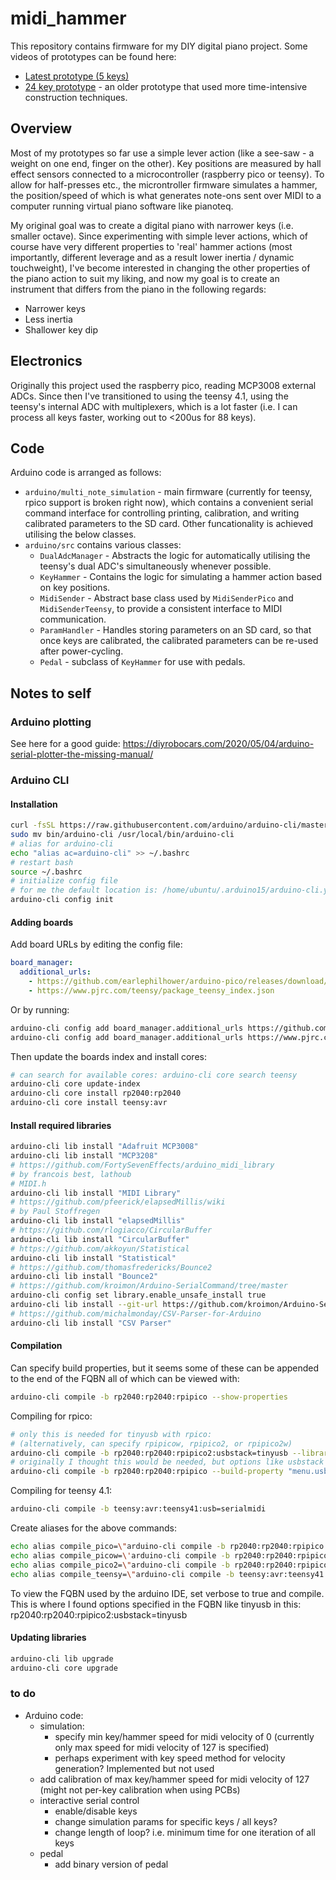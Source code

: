 # midi_hammer
This repository contains firmware for my DIY digital piano project. Some videos of prototypes can be found here:  
- [Latest prototype (5 keys)](https://youtu.be/U8PAwi5l6Sw)
- [24 key prototype](https://youtu.be/tgWXtYCHDI4) - an older prototype that used more time-intensive construction techniques.

## Overview
Most of my prototypes so far use a simple lever action (like a see-saw - a weight on one end, finger on the other). Key positions are measured by hall effect sensors connected to a microcontroller (raspberry pico or teensy). To allow for half-presses etc., the microntroller firmware simulates a hammer, the position/speed of which is what generates note-ons sent over MIDI to a computer running virtual piano software like pianoteq.  

My original goal was to create a digital piano with narrower keys (i.e. smaller octave). Since experimenting with simple lever actions, which of course have very different properties to 'real' hammer actions (most importantly, different leverage and as a result lower inertia / dynamic touchweight), I've become interested in changing the other properties of the piano action to suit my liking, and now my goal is to create an instrument that differs from the piano in the following regards:  
- Narrower keys
- Less inertia
- Shallower key dip  

## Electronics
Originally this project used the raspberry pico, reading MCP3008 external ADCs. Since then I've transitioned to using the teensy 4.1, using the teensy's internal ADC with multiplexers, which is a lot faster (i.e. I can process all keys faster, working out to <200us for 88 keys).  

## Code
Arduino code is arranged as follows:
- `arduino/multi_note_simulation` - main firmware (currently for teensy, rpico support is broken right now), which contains a convenient serial command interface for controlling printing, calibration, and writing calibrated parameters to the SD card. Other funcationality is achieved utilising the below classes.  
- `arduino/src` contains various classes:
  - `DualAdcManager` - Abstracts the logic for automatically utilising the teensy's dual ADC's simultaneously whenever possible.
  - `KeyHammer` - Contains the logic for simulating a hammer action based on key positions. 
  - `MidiSender` - Abstract base class used by `MidiSenderPico` and `MidiSenderTeensy`, to provide a consistent interface to  MIDI communication.
  - `ParamHandler` - Handles storing parameters on an SD card, so that once keys are calibrated, the calibrated parameters can be re-used after power-cycling.
  - `Pedal` - subclass of `KeyHammer` for use with pedals. 

## Notes to self
### Arduino plotting
See here for a good guide: https://diyrobocars.com/2020/05/04/arduino-serial-plotter-the-missing-manual/  

### Arduino CLI
#### Installation
```sh
curl -fsSL https://raw.githubusercontent.com/arduino/arduino-cli/master/install.sh | sh
sudo mv bin/arduino-cli /usr/local/bin/arduino-cli
# alias for arduino-cli
echo "alias ac=arduino-cli" >> ~/.bashrc
# restart bash
source ~/.bashrc
# initialize config file
# for me the default location is: /home/ubuntu/.arduino15/arduino-cli.yaml
arduino-cli config init

```
#### Adding boards
Add board URLs by editing the config file:
```yaml
board_manager:
  additional_urls:
    - https://github.com/earlephilhower/arduino-pico/releases/download/global/package_rp2040_index.json
    - https://www.pjrc.com/teensy/package_teensy_index.json
```
Or by running:
```sh
arduino-cli config add board_manager.additional_urls https://github.com/earlephilhower/arduino-pico/releases/download/global/package_rp2040_index.json
arduino-cli config add board_manager.additional_urls https://www.pjrc.com/teensy/package_teensy_index.json
```

Then update the boards index and install cores:
```sh
# can search for available cores: arduino-cli core search teensy
arduino-cli core update-index
arduino-cli core install rp2040:rp2040
arduino-cli core install teensy:avr
```

#### Install required libraries
```sh
arduino-cli lib install "Adafruit MCP3008"
arduino-cli lib install "MCP3208"
# https://github.com/FortySevenEffects/arduino_midi_library
# by francois best, lathoub
# MIDI.h
arduino-cli lib install "MIDI Library"
# https://github.com/pfeerick/elapsedMillis/wiki
# by Paul Stoffregen
arduino-cli lib install "elapsedMillis"
# https://github.com/rlogiacco/CircularBuffer
arduino-cli lib install "CircularBuffer"
# https://github.com/akkoyun/Statistical
arduino-cli lib install "Statistical"
# https://github.com/thomasfredericks/Bounce2
arduino-cli lib install "Bounce2"
# https://github.com/kroimon/Arduino-SerialCommand/tree/master
arduino-cli config set library.enable_unsafe_install true
arduino-cli lib install --git-url https://github.com/kroimon/Arduino-SerialCommand.git
# https://github.com/michalmonday/CSV-Parser-for-Arduino
arduino-cli lib install "CSV Parser"
```

#### Compilation
Can specify build properties, but it seems some of these can be appended to the end of the FQBN all of which can be viewed with:
```sh
arduino-cli compile -b rp2040:rp2040:rpipico --show-properties
```

Compiling for rpico:
```sh
# only this is needed for tinyusb with rpico:
# (alternatively, can specify rpipicow, rpipico2, or rpipico2w)
arduino-cli compile -b rp2040:rp2040:rpipico2:usbstack=tinyusb --library ../src
# originally I thought this would be needed, but options like usbstack and overclocking seem to be specified as part of the fqbn instead:
arduino-cli compile -b rp2040:rp2040:rpipico --build-property "menu.usbstack.tinyusb=\"Adafruit TinyUSB\"" --build-property "menu.usbstack.tinyusb.build.usbstack_flags=-DUSE_TINYUSB \"-I/home/ubuntu/.arduino15/packages/rp2040/hardware/rp2040/4.4.0/libraries/Adafruit_TinyUSB_Arduino/src/arduino\""
```

Compiling for teensy 4.1:
```sh
arduino-cli compile -b teensy:avr:teensy41:usb=serialmidi
```

Create aliases for the above commands:
```sh
echo alias compile_pico=\"arduino-cli compile -b rp2040:rp2040:rpipico:usbstack=tinyusb --library ../src\" >> ~/.bashrc
echo alias compile_picow=\'arduino-cli compile -b rp2040:rp2040:rpipicow:usbstack=tinyusb --library ../src\" >> ~/.bashrc
echo alias compile_pico2=\"arduino-cli compile -b rp2040:rp2040:rpipico2:usbstack=tinyusb --library ../src\" >> ~/.bashrc
echo alias compile_teensy=\"arduino-cli compile -b teensy:avr:teensy41:usb=serialmidi --library ../src\" >> ~/.bashrc
```

To view the FQBN used by the arduino IDE, set verbose to true and compile. This is where I found options specified in the FQBN like tinyusb in this: rp2040:rp2040:rpipico2:usbstack=tinyusb

#### Updating libraries
```sh
arduino-cli lib upgrade
arduino-cli core upgrade
```

### to do
- Arduino code:
  - simulation:
    - specify min key/hammer speed for midi velocity of 0 (currently only max speed for midi velocity of 127 is specified)
    - perhaps experiment with key speed method for velocity generation? Implemented but not used
  - add calibration of max key/hammer speed for midi velocity of 127 (might not per-key calibration when using PCBs)
  - interactive serial control
    - enable/disable keys
    - change simulation params for specific keys / all keys? 
    - change length of loop? i.e. minimum time for one iteration of all keys
  - pedal
    - add binary version of pedal

